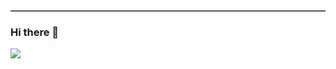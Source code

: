 
<table border="1"></table>




### Hi there 👋
![](http://github-profile-summary-cards.vercel.app/api/cards/profile-details?username=didar08&theme=2077)





<!--
**didar08/didar08** is a ✨ _special_ ✨ repository because its `README.md` (this file) appears on your GitHub profile.

Here are some ideas to get you started:

- 🔭 I’m currently working on ...
- 🌱 I’m currently learning ...
- 👯 I’m looking to collaborate on ...
- 🤔 I’m looking for help with ...
- 💬 Ask me about ...
- 📫 How to reach me: ...
- 😄 Pronouns: ...
- ⚡ Fun fact: ...
-->

